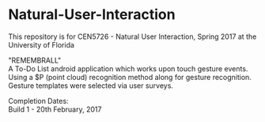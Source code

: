 # Natural-User-Interaction<br/>
This repository is for CEN5726 - Natural User Interaction, Spring 2017 at the University of Florida<br/>

"REMEMBRALL"<br/>
A To-Do List android application which works upon touch gesture events.<br/>
Using a $P (point cloud) recognition method along for gesture recognition.<br/>
Gesture templates were selected via user surveys.<br/>

Completion Dates:<br/>
Build 1 - 20th February, 2017
